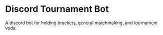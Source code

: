 # Discord Tournament Bot
A discord bot for holding brackets, general matchmaking, and tournament vods.
